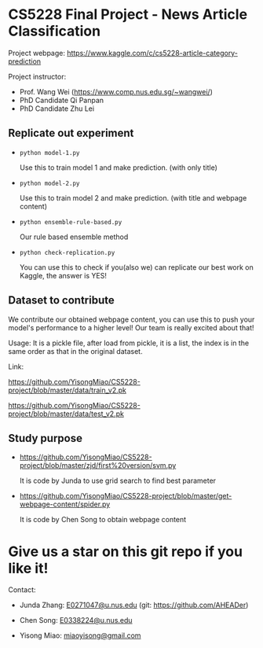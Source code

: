 # CS5228 Final Project - News Article Classification

Project webpage: https://www.kaggle.com/c/cs5228-article-category-prediction

Project instructor:

- Prof. Wang Wei (https://www.comp.nus.edu.sg/~wangwei/)
- PhD Candidate Qi Panpan
- PhD Candidate Zhu Lei

## Replicate out experiment

- `python model-1.py` 

  Use this to train model 1 and make prediction. (with only title)

- `python model-2.py`

  Use this to train model 2 and make prediction. (with title and webpage content)

- `python ensemble-rule-based.py`

  Our rule based ensemble method

- `python check-replication.py`

  You can use this to check if you(also we) can replicate our best work on Kaggle, the answer is YES!



## Dataset to contribute

We contribute our obtained webpage content, you can use this to push your model's performance to a higher level! Our team is really excited about that!

Usage: It is a pickle file, after load from pickle, it is a list, the index is in the same order as that in the original dataset.

Link:

 https://github.com/YisongMiao/CS5228-project/blob/master/data/train_v2.pk

https://github.com/YisongMiao/CS5228-project/blob/master/data/test_v2.pk



## Study purpose

- https://github.com/YisongMiao/CS5228-project/blob/master/zjd/first%20version/svm.py

  It is code by Junda to use grid search to find best parameter

- https://github.com/YisongMiao/CS5228-project/blob/master/get-webpage-content/spider.py

  It is code by Chen Song to obtain webpage content


# Give us a star on this git repo if you like it!

Contact:

- Junda Zhang: E0271047@u.nus.edu (git: https://github.com/AHEADer)

- Chen Song: E0338224@u.nus.edu

- Yisong Miao: miaoyisong@gmail.com